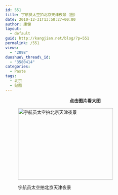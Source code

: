 ```yaml
---
id: 551
title: 宇航员太空拍北京天津夜景（图）
date: 2010-12-31T13:50:27+00:00
author: 康健
layout:
  - default
guid: http://kangjian.net/blog/?p=551
permalink: /551
views:
  - "2098"
duoshuo\_thread\_id:
  - "3580414"
categories:
  - Paste
tags:
  - 北京
  - 贴图
---
```

<p style="text-align: center;">
  <strong>点击图片看大图</strong>
</p><figure id="attachment_552" style="width: 300px" class="wp-caption aligncenter">

<a href="http://kangjian.net/images/2010/12/U1235P2T78D21355F1070DT20101228081058.jpg" target="_blank"><img class="size-medium wp-image-552" title="宇航员太空拍北京天津夜景" src="http://kangjian.net/images/2010/12/U1235P2T78D21355F1070DT20101228081058-300x225.jpg" alt="宇航员太空拍北京天津夜景" width="300" height="225" /></a><figcaption class="wp-caption-text">宇航员太空拍北京天津夜景</figcaption></figure>